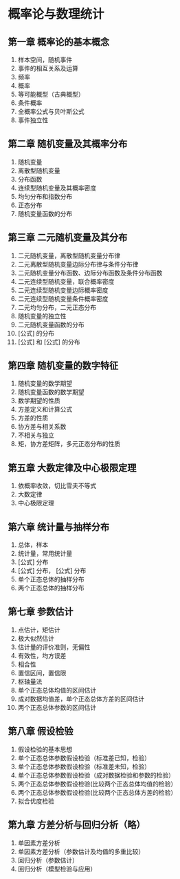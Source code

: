 # 概率论与数理统计

## 第一章 概率论的基本概念

1. 样本空间，随机事件
2. 事件的相互关系及运算
3. 频率
4. 概率
5. 等可能概型（古典概型）
6. 条件概率
7. 全概率公式与贝叶斯公式
8. 事件独立性

## 第二章 随机变量及其概率分布

1. 随机变量
2. 离散型随机变量
3. 分布函数
4. 连续型随机变量及其概率密度
5. 均匀分布和指数分布
6. 正态分布
7. 随机变量函数的分布

## 第三章 二元随机变量及其分布

1. 二元随机变量，离散型随机变量分布律
2. 二元离散型随机变量边际分布律与条件分布律
3. 二元随机变量分布函数、边际分布函数及条件分布函数
4. 二元连续型随机变量，联合概率密度
5. 二元连续型随机变量边际概率密度
6. 二元连续型随机变量条件概率密度
7. 二元均匀分布，二元正态分布
8. 随机变量的独立性
9. 二元随机变量函数的分布
10. [公式] 的分布
11. [公式] 和 [公式] 的分布

## 第四章 随机变量的数字特征

1. 随机变量的数学期望
2. 随机变量函数的数学期望
3. 数学期望的性质
4. 方差定义和计算公式
5. 方差的性质
6. 协方差与相关系数
7. 不相关与独立
8. 矩，协方差矩阵，多元正态分布的性质

## 第五章 大数定律及中心极限定理

1. 依概率收敛，切比雪夫不等式
2. 大数定律
3. 中心极限定理

## 第六章 统计量与抽样分布

1. 总体，样本
2. 统计量，常用统计量
3. [公式] 分布
4. [公式] 分布， [公式] 分布
5. 单个正态总体的抽样分布
6. 两个正态总体的抽样分布

## 第七章 参数估计

1. 点估计，矩估计
2. 极大似然估计
3. 估计量的评价准则，无偏性
4. 有效性，均方误差
5. 相合性
6. 置信区间，置信限
7. 枢轴量法
8. 单个正态总体均值的区间估计
9. 成对数据均值差，单个正态总体方差的区间估计
10. 两个正态总体参数的区间估计

## 第八章 假设检验

1. 假设检验的基本思想
2. 单个正态总体参数假设检验（标准差已知，检验）
3. 单个正态总体参数假设检验（标准差未知，检验）
4. 单个正态总体参数假设检验（成对数据检验和参数的检验）
5. 两个正态总体参数假设检验(比较两个正态总体均值的检验）
6. 两个正态总体参数假设检验(比较两个正态总体方差的检验）
7. 拟合优度检验

## 第九章 方差分析与回归分析（略）

1. 单因素方差分析
2. 单因素方差分析（参数估计及均值的多重比较）
3. 回归分析（参数估计）
4. 回归分析（模型检验与应用）